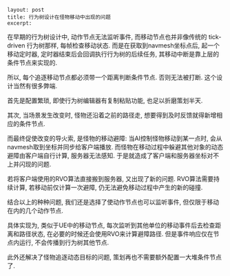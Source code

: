 ```
layout: post
title: 行为树设计在怪物移动中出现的问题
excerpt:  
```

在早期的行为树设计中, 动作节点无法监听事件,  而移动节点也并非像传统的 tick-driven 行为树那样, 每帧检查移动状态. 而是在获取到navmesh坐标点后, 起一个移动定时器, 定时器结束后会回调执行行为树的后续任务, 其移动中断是靠上层的条件节点来实现的. 

所以, 每个追逐移动节点都必须带一个距离判断条件节点. 否则无法被打断. 这个设计当然有很多弊端.

首先是配置繁琐, 即使行为树编辑器有复制粘贴功能, 也足以折磨策划半天.

其次, 当场景发生改变时, 怪物还沿着之前的路径走, 想要得到及时反馈就得新增相应的条件节点. 

而最终促使改变的导火索, 是怪物的移动避障: 当AI控制怪物移动到某一点时, 会从navmesh取到坐标并同步给客户端播放. 而怪物在移动过程中躲避其他对象的动态避障由客户端自行计算, 服务器无法感知. 于是就造成了客户端和服务器坐标对不上并闪现的问题. 

若将客户端使用的RVO算法直接搬到服务器, 又出现了新的问题. RVO算法需要持续计算, 若移动前仅计算一次避障, 仍无法避免移动过程中产生的新的碰撞.

结合以上的种种问题, 我们还是选择了使动作节点也可以监听事件, 但仅限于移动在内的几个动作节点.

具体实现为, 类似于UE中的移动节点, 每次监听到其他单位的移动事件后去检查距离和路径状态, 在必要的时候还会使用RVO来计算避障路径. 但是事件响应仅在节点内运行, 不会传播到行为树其他节点. 

此外还解决了怪物追逐动态目标的问题, 策划再也不需要额外配置一大堆条件节点了.


